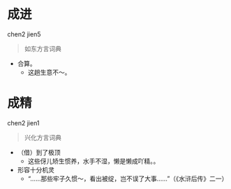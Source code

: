 # 成进
chen2 jien5
> 如东方言词典
- 合算。
  - 这趟生意不～。

# 成精
chen2 jien1
> 兴化方言词典
- （借）到了极顶
  - 这些伢儿矫生惯养，水手不湿，懒是懒成吖精。。
- 形容十分机灵
  - “……那些牢子久惯～，看出被绽，岂不误了大事……”（《水浒后传》二一）
